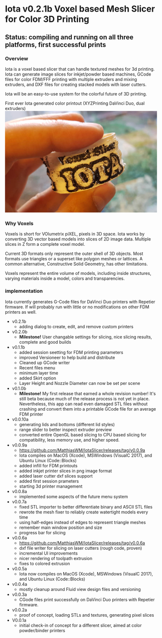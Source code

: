
# Iota <!--[ver-->v0.2.1b<!--]--> Voxel based Mesh Slicer for Color 3D Printing #

## Status: compiling and running on all three platforms, first successful prints ##

### Overview ###

Iota is a voxel based slicer that can handle textured meshes for 3d printing. Iota can 
generate image slices for inkjet/powder based machines, GCode files for color FDM/FFF 
printing with multiple extruders and mixing extruders, and DXF files for creating stacked 
models with laser cutters.

Iota will be an easy-to-use system for the colorful future of 3D printing.

First ever Iota generated color printout (XYZPrinting DaVinci Duo, dual extruders)
![picture alt](html/first_color_print.jpg "First ever Iota color printout")

### Why Voxels ###

Voxels is short for VOlumetrix piXEL, pixels in 3D space. Iota works by converting 3D vector 
based models into slices of 2D image data. Multiple slices in Z form a complete voxel model.

Current 3D formats only represent the outer shell of 3D objects. Most formats use triangles or a 
superset like polygon meshes or lattices. A common alternative, Constructive Solid Geometry, 
has other limitations. 

Voxels represent the entire volume of models, including inside structures, varying materials
inside a model, colors and transparencies.

### implementation ###

Iota currently generates G-Code files for DaVinci Duo printers with Repetier firmware.
If will probably run with little or no modifications on other FDM printers as well.

* v0.2.1b
  * adding dialog to create, edit, and remove custom printers
* v0.2.0b
  * **Milestone!** User changable settings for slicing, nice slicing results, complete and good builds
* v0.1.1b
  * added session seetting for FDM printing parameters
  * improved Versioneer to help build and distribute
  * Cleaned up GCode writer
  * Recent files menu
  * minimum layer time
  * added Skirt option
  * Layer Height and Nozzle Diameter can now be set per scene
* v0.1.0b
  * **Milestone!** My first release that earned a whole revision number! It's still beta because
    much of the release process is not yet in place. Nevertheless, this app can read even
    damaged STL files without crashing and convert them into a printable GCode file for
    an average FDM printer
* v0.0.10a
  * generating lids and bottoms (different lid styles)
  * range slider to better inspect extruder preview
  * converted entire OpenGL based slicing to CPU based slicing for compatibility, less memory
    use, and higher speed.
* v0.0.9a
  * https://github.com/MatthiasWM/IotaSlicer/releases/tag/v0.0.9a
  * Iota compiles on MacOS (Xcode), MSWindows (VisualC 2017), and Ubuntu Linux (Code::Blocks)
  * added infill for FDM printouts
  * added inkjet printer slices in png image format
  * added laser cutter dxf slices support
  * added first session prameters
  * starting 3d printer management
* v0.0.8a
  * implemented some aspects of the future menu system
* v0.0.7a
  * fixed STL importer to better differentiate binary and ASCII STL files
  * rewrote the mesh fixer to reliably create watertight models every time
  * using half-edges instead of edges to represent triangle meshes
  * remember main window position and size
  * progress bar for slicing
* v0.0.6a
  * https://github.com/MatthiasWM/IotaSlicer/releases/tag/v0.0.6a
  * dxf file writer for slicing on laser cutters (rough code, proven)
  * incremental UI improvements
  * nicer rendering of toolpath extrusion
  * fixes to colored extrusion
* v0.0.5a
  * Iota now compiles on MacOS (Xcode), MSWindows (VisualC 2017), and Ubuntu Linux (Code::Blocks)
* v0.0.4a
  * mostly cleanup around Fluid view design files and versioning
* v0.0.3a 
  * CGode files print successfully on DaVinci Duo printers with Repetier firmware.
* v0.0.2a
  * proof of concept, loading STLs and textures, generating pixel slices
* V0.0.1a
  * initial check-in of concept for a different slicer, aimed at color powder/binder printers

